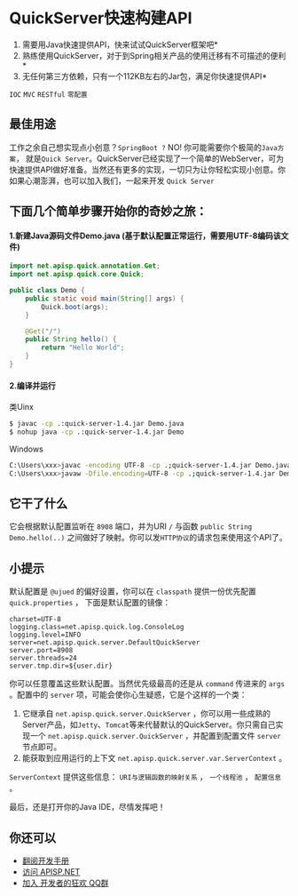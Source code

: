 # QuickServer快速构建API

1. 需要用Java快速提供API，快来试试QuickServer框架吧*  
2. 熟练使用QuickServer，对于到Spring相关产品的使用迁移有不可描述的便利*
3. 无任何第三方依赖，只有一个112KB左右的Jar包，满足你快速提供API*

`IOC` `MVC` `RESTful` `零配置`

## 最佳用途
工作之余自己想实现点小创意？`SpringBoot ?` NO! 你可能需要你个极简的`Java方案`， 就是`Quick Server`。QuickServer已经实现了一个简单的WebServer，可为快速提供API做好准备。当然还有更多的实现，一切只为让你轻松实现小创意。你如果心潮澎湃，也可以加入我们，一起来开发 `Quick Server`

## 下面几个简单步骤开始你的奇妙之旅：

#### 1.新建Java源码文件Demo.java (基于默认配置正常运行，需要用UTF-8编码该文件)
```java
import net.apisp.quick.annotation.Get;
import net.apisp.quick.core.Quick;

public class Demo {
    public static void main(String[] args) {
        Quick.boot(args);
    }

    @Get("/")
    public String hello() {
        return "Hello World";
    }
}
```

#### 2.编译并运行
类Uinx
```bash
$ javac -cp .:quick-server-1.4.jar Demo.java
$ nohup java -cp .:quick-server-1.4.jar Demo
```

Windows
```bash
C:\Users\xxx>javac -encoding UTF-8 -cp .;quick-server-1.4.jar Demo.java
C:\Users\xxx>javaw -Dfile.encoding=UTF-8 -cp .;quick-server-1.4.jar Demo
```

## 它干了什么
它会根据默认配置监听在 `8908` 端口，并为URI `/` 与函数 `public String Demo.hello(..)` 之间做好了映射。你可以发`HTTP协议`的请求包来使用这个API了。

## 小提示
默认配置是 `@ujued` 的偏好设置，你可以在 `classpath` 提供一份优先配置 `quick.properties` ， 下面是默认配置的镜像：
```
charset=UTF-8
logging.class=net.apisp.quick.log.ConsoleLog
logging.level=INFO
server=net.apisp.quick.server.DefaultQuickServer
server.port=8908
server.threads=24
server.tmp.dir=${user.dir}
```
你可以任意覆盖这些默认配置。当然优先级最高的还是从 `command` 传进来的 `args` 。配置中的 `server` 项，可能会使你心生疑惑，它是个这样的一个类：

1. 它继承自 `net.apisp.quick.server.QuickServer` ，你可以用一些成熟的Server产品，如`Jetty`、`Tomcat`等来代替默认的QuickServer。你只需自己实现一个 `net.apisp.quick.server.QuickServer` ，并配置到配置文件 `server` 节点即可。
2. 能获取到应用运行的上下文 `net.apisp.quick.server.var.ServerContext` 。

`ServerContext` 提供这些信息： `URI与逻辑函数的映射关系` ， `一个线程池` ，  `配置信息` 。

最后，还是打开你的Java IDE，尽情发挥吧！

## 你还可以
* [翻阅开发手册](MANUAL.md)  
* [访问 APISP.NET](https://apisp.net)
* [加入 开发者的狂欢 QQ群](https://jq.qq.com/?_wv=1027&k=5ZVMI8a)